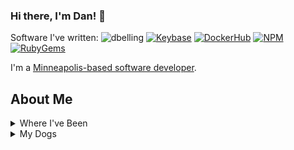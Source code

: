 ### Hi there, I'm Dan! 👋

Software I've written:
<img src="https://komarev.com/ghpvc/?username=dbelling" alt="dbelling" /> [![Keybase](https://badgen.net/badge/icon/keybase?icon=keybase&label)](https://keybase.io/dbelling) [![DockerHub](https://badgen.net/badge/icon/docker?icon=docker&label)](https://hub.docker.com/u/danbelling) [![NPM](https://badgen.net/badge/icon/npm?icon=npm&label)](https://www.npmjs.com/~danbelling) [![RubyGems](https://badgen.net/badge/icon/ruby?icon=ruby&label)](https://rubygems.org/profiles/danbelling)

I'm a [Minneapolis-based software developer](https://voyageminnesota.com/interview/rising-stars-meet-dan-belling-of-saint-louis-park/).

## About Me

<details>
  <summary>Where I've Been</summary>
  
  ### 2021-2022: [![ForUsAll Logo](https://avatars.githubusercontent.com/u/2591436?s=20&v=4)](https://github.com/forus-coop) [ForUsAll](https://www.forusall.com) - Ruby on Rails Engineer
  <details>
    <summary>Summary</summary>
      Feature development on ForUsAll's Coinbase integration to bring cryptocurrency investment within the 401(k) through a suite of HCM integrations.
     <details>
      <summary>Tech Stack</summary>
        <ul>
          <li>
            <a href="https://github.com/ruby">
              <img src="https://avatars.githubusercontent.com/u/210414?s=20&v=4" /> Ruby
            </a>
          </li>
          <li>
            <a href="https://github.com/rails">
              <img src="https://avatars.githubusercontent.com/u/4223?s=20&v=4" /> Rails
            </a>
          </li>
          <li>
            <a href="https://github.com/postgres">
              <img src="https://avatars.githubusercontent.com/u/177543?s=20&v=4" /> PostgreSQL
            </a>
          </li>
          <li>
            <a href="https://github.com/awslabs">
              <img src="https://avatars.githubusercontent.com/u/3299148?s=20&v=4" /> QLDB
            </a>
          </li>
          <li>
            <a href="https://github.com/reactjs">
              <img src="https://avatars.githubusercontent.com/u/6412038?s=20&v=4" /> ReactJS
            </a>
          </li>
          <li>
            <a href="https://github.com/nodejs">
              <img src="https://avatars.githubusercontent.com/u/9950313?s=20&v=4" /> NodeJS
            </a>
          </li>
          <li>
            <a href="https://github.com/boltops-tools/jets">
              <img src="https://avatars.githubusercontent.com/u/64508426?s=20&v=4" /> Jets
            </a>
          </li>
          <li>
            <a href="https://github.com/serverless/serverless">
              <img src="https://avatars.githubusercontent.com/u/13742415?s=20&v=4" /> Serverless
            </a>
          </li>
        </ul>
    </details>
    <details>
      <summary>Platform</summary>
        <ul>
          <li>
            <a href="https://github.com/docker">
              <img src="https://avatars.githubusercontent.com/u/5429470?s=20&v=4" /> Docker
            </a>
          </li>
          <li>
            <a href="https://github.com/kubernetes">
              <img src="https://avatars.githubusercontent.com/u/13629408?s=20&v=4" /> Kubernetes
            </a>
          </li>
          <li>
            <a href="https://github.com/aws">
              <img src="https://avatars.githubusercontent.com/u/2232217?s=20&v=4" /> AWS
            </a>
          </li>
          <li>
            <a href="https://github.com/loft-sh/devspace">
              <img src="https://avatars.githubusercontent.com/u/65466868?s=20&v=4" /> DevSpace
            </a>
          </li>
          <li>
            <a href="https://github.com/jenkinsci">
              <img src="https://avatars.githubusercontent.com/u/107424?s=20&v=4" /> Jenkins
            </a>
          </li>
        </ul>
    </details>
    <details>
      <summary>Telemetry</summary>
        <ul>
          <li>
            <a href="https://github.com/logdna">
              <img src="https://avatars.githubusercontent.com/u/17461937?s=20&v=4" /> LogDNA
            </a>
          </li>
          <li>
            <a href="https://github.com/rollbar">
              <img src="https://avatars.githubusercontent.com/u/3219584?s=20&v=4" /> Rollbar
            </a>
          </li>
        </ul>
    </details>
    <details>
      <summary>Integrations</summary>
        <ul>
          <li>
            <a href="https://github.com/zenefits">
              <img src="https://avatars.githubusercontent.com/u/9489806?s=20&v=4" /> Zenefits
            </a>
          </li>
          <li>
            <a href="https://github.com/Gusto">
              <img src="https://avatars.githubusercontent.com/u/3697270?s=20&v=4" /> Gusto
            </a>
          </li>
          <li>
            <a href="https://github.com/open-toast">
              <img src="https://avatars.githubusercontent.com/u/60184273?s=20&v=4" /> Toast
            </a>
          </li>
          <li>
            <a href="https://github.com/Rippling">
              <img src="https://avatars.githubusercontent.com/u/19614805?s=20&v=4" /> Rippling
            </a>
          </li>
          <li>
            <a href="https://github.com/adplabs">
              <img src="https://avatars.githubusercontent.com/u/7968474?s=20&v=4" /> ADP
            </a>
          </li>
          <li>
            <a href="https://github.com/namely">
              <img src="https://avatars.githubusercontent.com/u/1004321?s=20&v=4" /> Namely
            </a>
          </li>
          <li>
            <a href="https://github.com/justworkshr">
              <img src="https://avatars.githubusercontent.com/u/11684021?s=20&v=4" /> JustWorks
            </a>
          </li>
          <li>
            <a href="https://github.com/paychex">
              <img src="https://avatars.githubusercontent.com/u/10341933?s=20&v=4" /> Paychex
            </a>
          </li>
          <li>
            <a href="https://github.com/Paylocity">
              <img src="https://avatars.githubusercontent.com/u/3986854?s=20&v=4" /> Paylocity
            </a>
          </li>
          <li>
            <a href="https://github.com/isolvedhcm">
              <img src="https://avatars.githubusercontent.com/u/65429013?s=20&v=4" /> iSolved
            </a>
          </li>
          <li>
            <a href="https://github.com/coinbase">
              <img src="https://avatars.githubusercontent.com/u/1885080?s=20&v=4" /> Coinbase
            </a>
          </li>
        </ul>
    </details>
  </details>
  
  ### 2022: [![Science Museum of Minnesota Logo](https://avatars.githubusercontent.com/u/777830?s=20&v=4)](https://github.com/scimusmn) [Science Museum of Minnesota](https://new.smm.org/) @ [![SFG Logo](https://avatars.githubusercontent.com/u/1075558?s=20&v=4)](https://github.com/softwareforgood) [Software for Good](https://softwareforgood.com/) - Software Apprentice Mentor
  <details>
    <summary>Summary</summary>
    Partnership with the Science Museum of Minnesota and Software for Good for training early-stage career engineers in Software Development and UI/UX Design.
    <details>
      <summary>Tech Stack</summary>
        <ul>
          <li>
            <a href="https://github.com/ruby">
              <img src="https://avatars.githubusercontent.com/u/210414?s=20&v=4" /> Ruby
            </a>
          </li>
          <li>
            <a href="https://github.com/rails">
              <img src="https://avatars.githubusercontent.com/u/4223?s=20&v=4" /> Rails
            </a>
          </li>
          <li>
            <a href="https://github.com/postgres">
              <img src="https://avatars.githubusercontent.com/u/177543?s=20&v=4" /> PostgreSQL
            </a>
          </li>
          <li>
            <a href="https://github.com/reactjs">
              <img src="https://avatars.githubusercontent.com/u/6412038?s=20&v=4" /> ReactJS
            </a>
          </li>
        </ul>
    </details>
    <details>
      <summary>Platform</summary>
      <ul>
        <li>
          <a href="https://github.com/heroku">
            <img src="https://avatars.githubusercontent.com/u/23211?s=20&v=4" /> Heroku
          </a>
        </li>
      </ul>
    </details>
    
  </details>
  
  
  ### 2021: [![Total Expert Logo](https://avatars.githubusercontent.com/u/37597892?s=20&v=4)](https://github.com/totalexpert) [Total Expert](https://www.totalexpert.com) - Senior Software Engineer

<details>
  <summary>Summary</summary>
  As part of the Campaign Management team, I supported feature development efforts for Total Expert's Journey VueJS canvas as well as improvements to the platform's automated print campaigns. Our team also improved reporting capabilities for Journey metrics with some enhanced lead capture modeling.
  
  <details>
    <summary>Tech Stack</summary>
      <ul>
        <li>
          <a href="https://github.com/php">
            <img src="https://avatars.githubusercontent.com/u/25158?s=20&v=4" /> PHP
          </a>
        </li>
        <li>
          <a href="https://github.com/laravel">
            <img src="https://avatars.githubusercontent.com/u/958072?s=20&v=4" /> Laravel
          </a>
        </li>
        <li>
          <a href="https://github.com/nodejs">
            <img src="https://avatars.githubusercontent.com/u/9950313?s=20&v=4" /> NodeJS
          </a>
        </li>
        <li>
          <a href="https://github.com/vuejs">
            <img src="https://avatars.githubusercontent.com/u/6128107?s=20&v=4" /> VueJS
          </a>
        </li>
        <li>
          <a href="https://github.com/mariadb">
            <img src="https://avatars.githubusercontent.com/u/4739304?s=20&v=4" /> MariaDB
          </a>
        </li>
        <li>
          <a href="https://github.com/redis">
            <img src="https://avatars.githubusercontent.com/u/1529926?s=20&v=4" /> Redis
          </a>
        </li>
        <li>
          <a href="https://github.com/elastic">
            <img src="https://avatars.githubusercontent.com/u/6764390?s=20&v=4" /> ElasticSearch
          </a>
        </li>
      </ul>
  </details>
  
  <details>
    <summary>Platform</summary>
      <ul>
        <li>
          <a href="https://github.com/docker">
            <img src="https://avatars.githubusercontent.com/u/5429470?s=20&v=4" /> Docker
          </a>
        </li>
        <li>
          <a href="https://github.com/hashicorp">
            <img src="https://avatars.githubusercontent.com/u/761456?s=20&v=4" /> Vagrant
          </a>
        </li>
        <li>
          <a href="https://github.com/aws">
            <img src="https://avatars.githubusercontent.com/u/2232217?s=20&v=4" /> AWS
          </a>
        </li>
        <li>
          <a href="https://github.com/atlassian">
            <img src="https://avatars.githubusercontent.com/u/168166?s=20&v=4" /> Bamboo
          </a>
        </li>
      </ul>
  </details>
  
  <details>
    <summary>Telemetry</summary>
      <ul>
        <li>
          <a href="https://github.com/datadog">
            <img src="https://avatars.githubusercontent.com/u/365230?s=20&v=4" /> DataDog
          </a>
        </li>
        <li>
          <a href="https://github.com/Graylog2">
            <img src="https://avatars.githubusercontent.com/u/474892?s=20&v=4" /> GrayLog
          </a>
        </li>
      </ul>
  </details>
  
  <details>
    <summary>Integrations</summary>
      <ul>
        <li>
          <a href="https://github.com/twilio">
            <img src="https://avatars.githubusercontent.com/u/109142?s=20&v=4" /> Twilio
          </a>
        </li>
        <li>
          <a href="https://github.com/salesforce">
            <img src="https://avatars.githubusercontent.com/u/453694?s=20&v=4" /> Salesforce
          </a>
        </li>
        <li>
          <a href="https://github.com/stripe">
            <img src="https://avatars.githubusercontent.com/u/856813?s=20&v=4" /> Stripe
          </a>
        </li>
        <li>
          <a href="https://github.com/zillow">
            <img src="https://avatars.githubusercontent.com/u/476233?s=20&v=4" /> Zillow
          </a>
        </li>
        <li>
          <a href="https://github.com/facebook">
            <img src="https://avatars.githubusercontent.com/u/69631?s=20&v=4" /> Facebook
          </a>
        </li>
        <li>
          <a href="https://github.com/twitter">
            <img src="https://avatars.githubusercontent.com/u/50278?s=20&v=4" /> Twitter
          </a>
        </li>
        <li>
          <a href="https://github.com/hubspot">
            <img src="https://avatars.githubusercontent.com/u/326419?s=20&v=4" /> HubSpot
          </a>
        </li>
      </ul>
  </details>
  
</details>

### 2020-2021: [![Flipgrid Logo](https://avatars.githubusercontent.com/u/27718000?s=20&v=4)](https://github.com/flipgrid) [Flipgrid](https://info.flipgrid.com/) @ [![Microsoft Logo](https://avatars.githubusercontent.com/u/6154722?s=20&v=4)](https://github.com/microsoft) [Microsoft](https://www.microsoft.com/en-us/) - **Platform Analytics Engineer** 

<details>
  <summary>Summary</summary>
  
  Platform engineering and analytics support for the Microsoft Flipgrid platform during the height of COVID-driven remote education. Initiatives included migration of legacy software to [Azure Kubernetes Service](https://docs.microsoft.com/en-us/azure/aks/intro-kubernetes), multi-lingual transcription support through [Azure Media Services](https://docs.microsoft.com/en-us/azure/media-services/), database performance tuning and scaling with [RDS Proxy](https://aws.amazon.com/rds/proxy/) and throughput enhancements of the datalake ETL pipeline on [AWS Redshift](https://aws.amazon.com/redshift/).
  
  <details>
    <summary>Tech Stack</summary>
      <ul>
        <li>
          <a href="https://github.com/ruby">
            <img src="https://avatars.githubusercontent.com/u/210414?s=20&v=4" /> Ruby
          </a>
        </li>
        <li>
          <a href="https://github.com/rails">
            <img src="https://avatars.githubusercontent.com/u/4223?s=20&v=4" /> Rails
          </a>
        </li>
        <li>
          <a href="https://github.com/postgres">
            <img src="https://avatars.githubusercontent.com/u/177543?s=20&v=4" /> PostgreSQL
          </a>
        </li>
        <li>
          <a href="https://github.com/redis">
            <img src="https://avatars.githubusercontent.com/u/1529926?s=20&v=4" /> Redis
          </a>
        </li>
        <li>
          <a href="https://github.com/elastic">
            <img src="https://avatars.githubusercontent.com/u/6764390?s=20&v=4" /> ElasticSearch
          </a>
        </li>
      </ul>
  </details>
  
  <details>
    <summary>Platform</summary>
      <ul>
        <li>
          <a href="https://github.com/docker">
            <img src="https://avatars.githubusercontent.com/u/5429470?s=20&v=4" /> Docker
          </a>
        </li>
        <li>
          <a href="https://github.com/kubernetes">
            <img src="https://avatars.githubusercontent.com/u/13629408?s=20&v=4" /> Kubernetes
          </a>
        </li>
        <li>
          <a href="https://github.com/aws">
            <img src="https://avatars.githubusercontent.com/u/2232217?s=20&v=4" /> AWS
          </a>
        </li>
        <li>
          <a href="https://github.com/azure">
            <img src="https://avatars.githubusercontent.com/u/6844498?s=20&v=4" /> Azure
          </a>
        </li>
        <li>
          <a href="https://github.com/marketplace/azure-pipelines">
            <img src="https://avatars.githubusercontent.com/ml/1303?s=20&v=4" /> Azure DevOps
          </a>
        </li>
        <li>
          <a href="https://github.com/atlassian">
            <img src="https://avatars.githubusercontent.com/u/168166?s=20&v=4" /> Bamboo
          </a>
        </li>
      </ul>
  </details>
  
  <details>
    <summary>Telemetry</summary>
      <ul>
        <li>
          <a href="https://github.com/newrelic">
            <img src="https://avatars.githubusercontent.com/u/31739?s=20&v=4" /> NewRelic
          </a>
        </li>
        <li>
          <a href="https://github.com/pagerduty">
            <img src="https://avatars.githubusercontent.com/u/766800?s=20&v=4" /> PagerDuty
          </a>
        </li>
      </ul>
  </details>
  
  <details>
    <summary>Integrations</summary>
      <ul>
        <li>
          <a href="https://github.com/microsoftteams">
            <img src="https://avatars.githubusercontent.com/u/36159831?s=20&v=4" /> Microsoft Teams
          </a>
        </li>
        <li>
          <a href="https://github.com/wakelet">
            <img src="https://avatars.githubusercontent.com/u/62881522?s=20&v=4" /> Wakelet
          </a>
        </li>
        <li>
          <a href="https://github.com/marketo">
            <img src="https://avatars.githubusercontent.com/u/1250490?s=20&v=4" /> Marketo
          </a>
        </li>
      </ul>
  </details>
  
</details>

### 2018-2020: [![ReachLocal Logo](https://avatars.githubusercontent.com/u/2439204?s=20&v=4)](https://github.com/reachlocal) [ReachLocal](https://www.reachlocal.com/us/en) @ [![Gannett Digital Logo](https://avatars.githubusercontent.com/u/1149177?s=20&v=4)](https://github.com/gannettdigital) [Gannett Digital](https://www.gannett.com/) - **Software Engineer**

<details>
  <summary>Summary</summary>
  
  Full stack development for Gannett's B2B SaaS solutions for ReachLocal. Solutions included larger Ruby on Rails application on [AWS ECS](https://docs.aws.amazon.com/AmazonECS/latest/developerguide/Welcome.html), with smaller microservices deployed as [lambdas](https://docs.aws.amazon.com/lambda/latest/dg/welcome.html) and Google Cloud [cloud functions](https://developers.google.com/learn/topics/functions). As part of this particular M&A engagement, lead attribution was migrated from Cassandra to MySQL as a datastore through the use of AWS [Kinesis](https://docs.aws.amazon.com/streams/latest/dev/introduction.html) and [Firehose](https://docs.aws.amazon.com/firehose/latest/dev/what-is-this-service.html).
  
  <details>
    <summary>Tech Stack</summary>
      <ul>
        <li>
          <a href="https://github.com/ruby">
            <img src="https://avatars.githubusercontent.com/u/210414?s=20&v=4" /> Ruby
          </a>
        </li>
        <li>
          <a href="https://github.com/rails">
            <img src="https://avatars.githubusercontent.com/u/4223?s=20&v=4" /> Rails
          </a>
        </li>
        <li>
          <a href="https://github.com/mysql">
            <img src="https://avatars.githubusercontent.com/u/2452804?s=20&v=4" /> MySQL
          </a>
        </li>
        <li>
          <a href="https://github.com/apache">
            <img src="https://avatars.githubusercontent.com/u/47359?s=20&v=4" /> CassandraDB
          </a>
        </li>
        <li>
          <a href="https://github.com/redis">
            <img src="https://avatars.githubusercontent.com/u/1529926?s=20&v=4" /> Redis
          </a>
        </li>
        <li>
          <a href="https://github.com/golang">
            <img src="https://avatars.githubusercontent.com/u/4314092?s=20&v=4" /> GoLang
          </a>
        </li>
        <li>
          <a href="https://github.com/nodejs">
            <img src="https://avatars.githubusercontent.com/u/9950313?s=20&v=4" /> NodeJS
          </a>
        </li>
      </ul>
  </details>
  
  <details>
    <summary>Platform</summary>
      <ul>
        <li>
          <a href="https://github.com/docker">
            <img src="https://avatars.githubusercontent.com/u/5429470?s=20&v=4" /> Docker
          </a>
        </li>
        <li>
          <a href="https://github.com/kubernetes">
            <img src="https://avatars.githubusercontent.com/u/13629408?s=20&v=4" /> Kubernetes
          </a>
        </li>
        <li>
          <a href="https://github.com/aws">
            <img src="https://avatars.githubusercontent.com/u/2232217?s=20&v=4" /> AWS
          </a>
        </li>
        <li>
          <a href="https://github.com/googlecloudplatform">
            <img src="https://avatars.githubusercontent.com/u/2810941?s=20&v=4" /> Google Cloud Platform
          </a>
        </li>
        <li>
          <a href="https://github.com/jenkinsci">
            <img src="https://avatars.githubusercontent.com/u/107424?s=20&v=4" /> Jenkins
          </a>
        </li>
        <li>
          <a href="https://github.com/atlassian">
            <img src="https://avatars.githubusercontent.com/u/168166?s=20&v=4" /> Bamboo
          </a>
        </li>
      </ul>
  </details>
  
  <details>
    <summary>Telemetry</summary>
      <ul>
        <li>
          <a href="https://github.com/newrelic">
            <img src="https://avatars.githubusercontent.com/u/31739?s=20&v=4" /> NewRelic
          </a>
        </li>
        <li>
          <a href="https://github.com/victorops">
            <img src="https://avatars.githubusercontent.com/u/3174283?s=20&v=4" /> VictorOps
          </a>
        </li>
        <li>
          <a href="https://github.com/sumologic">
            <img src="https://avatars.githubusercontent.com/u/963817?s=20&v=4" /> SumoLogic
          </a>
        </li>
      </ul>
  </details>
  
  <details>
    <summary>Integrations</summary>
      <ul>
        <li>
          <a href="https://github.com/twilio">
            <img src="https://avatars.githubusercontent.com/u/109142?s=20&v=4" /> Twilio
          </a>
        </li>
        <li>
          <a href="https://github.com/zapier">
            <img src="https://avatars.githubusercontent.com/u/1261889?s=20&v=4" /> Zapier
          </a>
        </li>
        <li>
          <a href="https://github.com/kickserv">
            <img src="https://avatars.githubusercontent.com/u/155533?s=20&v=4" /> Kickserv
          </a>
        </li>
      </ul>
  </details>
  
</details>

### 2018-2019: [![Bootcamp Logo](https://avatars.githubusercontent.com/u/17255114?s=20&v=4)](https://bootcamp.umn.edu/coding/) [University of Minnesota, Twin Cities](https://twin-cities.umn.edu/) - **Full Stack Development Instructor**

<details>
  <summary>Summary</summary>
  
  Full stack instruction of the [MERN stack](https://www.mongodb.com/mern-stack) to prospective computer science students at the University of Minnesota. Concepts included: HTML, CSS, JavaScript, NodeJS, ReactJS, ExpressJS, MySQL and MongoDB. 
  
  <details>
    <summary>Tech Stack</summary>
      <ul>
        <li>
          <a href="https://github.com/nodejs">
            <img src="https://avatars.githubusercontent.com/u/9950313?s=20&v=4" /> NodeJS
          </a>
        </li>
        <li>
          <a href="https://github.com/reactjs">
            <img src="https://avatars.githubusercontent.com/u/6412038?s=20&v=4" /> ReactJS
          </a>
        </li>
        <li>
          <a href="https://github.com/expressjs">
            <img src="https://avatars.githubusercontent.com/u/5658226?s=20&v=4" /> ExpressJS
          </a>
        </li>
        <li>
          <a href="https://github.com/mysql">
            <img src="https://avatars.githubusercontent.com/u/2452804?s=20&v=4" /> MySQL
          </a>
        </li>
        <li>
          <a href="https://github.com/mongodb">
            <img src="https://avatars.githubusercontent.com/u/45120?s=20&v=4" /> MongoDB
          </a>
        </li>
      </ul>
  </details>
  
  <details>
    <summary>Platform</summary>
      <ul>
        <li>
          <a href="https://github.com/heroku">
            <img src="https://avatars.githubusercontent.com/u/23211?s=20&v=4" /> Heroku
          </a>
        </li>
        <li>
          <a href="https://github.com/travis-ci">
            <img src="https://avatars.githubusercontent.com/u/639823?s=20&v=4" /> TravisCI
          </a>
        </li>
      </ul>
  </details>
  
</details>

### 2017-2018: [![Apruve Logo](https://avatars.githubusercontent.com/u/2423224?s=20&v=4)](https://github.com/apruve) [Apruve](https://apruve.com/) - **Senior Rails Engineer**

<details>
  <summary>Summary</summary>
  
  E-commerce integration development and support for the Apruve CMaaS (Credit Management as a service) platform. Frontend development for Apruve's paperless credit application process through [angular schema forms](http://schemaform.io/).
  
  <details>
    <summary>Tech Stack</summary>
      <ul>
        <li>
          <a href="https://github.com/ruby">
            <img src="https://avatars.githubusercontent.com/u/210414?s=20&v=4" /> Ruby
          </a>
        </li>
        <li>
          <a href="https://github.com/rails">
            <img src="https://avatars.githubusercontent.com/u/4223?s=20&v=4" /> Rails
          </a>
        </li>
        <li>
          <a href="https://github.com/angular">
            <img src="https://avatars.githubusercontent.com/u/139426?s=20&v=4" /> AngularJS
          </a>
        </li>
        <li>
          <a href="https://github.com/postgres">
            <img src="https://avatars.githubusercontent.com/u/177543?s=20&v=4" /> PostgreSQL
          </a>
        </li>
        <li>
          <a href="https://github.com/redis">
            <img src="https://avatars.githubusercontent.com/u/1529926?s=20&v=4" /> Redis
          </a>
        </li>
      </ul>
  </details>
  
  <details>
    <summary>Platform</summary>
      <ul>
        <li>
          <a href="https://github.com/heroku">
            <img src="https://avatars.githubusercontent.com/u/23211?s=20&v=4" /> Heroku
          </a>
        </li>
        <li>
          <a href="https://github.com/circleci">
            <img src="https://avatars.githubusercontent.com/u/1231870?s=20&v=4" /> CircleCI
          </a>
        </li>
      </ul>
  </details>
  
  <details>
    <summary>Telemetry</summary>
      <ul>
        <li>
          <a href="https://github.com/newrelic">
            <img src="https://avatars.githubusercontent.com/u/31739?s=20&v=4" /> NewRelic
          </a>
        </li>
        <li>
          <a href="https://github.com/pagerduty">
            <img src="https://avatars.githubusercontent.com/u/766800?s=20&v=4" /> PagerDuty
          </a>
        </li>
        <li>
          <a href="https://github.com/papertrail">
            <img src="https://avatars.githubusercontent.com/u/481428?s=20&v=4" /> Papertrail
          </a>
        </li>
      </ul>
  </details>
  
  <details>
    <summary>Integrations</summary>
      <ul>
        <li>
          <a href="https://github.com/shopify">
            <img src="https://avatars.githubusercontent.com/u/8085?s=20&v=4" /> Shopify
          </a>
        </li>
        <li>
          <a href="https://github.com/bigcommerce">
            <img src="https://avatars.githubusercontent.com/u/186342?s=20&v=4" /> BigCommerce
          </a>
        </li>
        <li>
          <a href="https://github.com/magento">
            <img src="https://avatars.githubusercontent.com/u/168457?s=20&v=4" /> Magento
          </a>
        </li>
        <li>
          <a href="https://github.com/3dcart">
            <img src="https://avatars.githubusercontent.com/u/1555115?s=20&v=4" /> Shift4Shop
          </a>
        </li>
        <li>
          <a href="https://github.com/orocommerce">
            <img src="https://avatars.githubusercontent.com/u/13632312?s=20&v=4" /> OroCommerce
          </a>
        </li>
        <li>
          <a href="https://github.com/intuit">
            <img src="https://avatars.githubusercontent.com/u/2495066?s=20&v=4" /> QuickBooks Online
          </a>
        </li>
      </ul>
  </details>
  
</details>
  
### 2015-2017: [![Garage Logo](https://avatars.githubusercontent.com/u/4314661?s=20&v=4)](https://github.com/thegarage) [The Garage](https://thegarage.us/) @ [![Optum Logo](https://avatars.githubusercontent.com/u/7726027?s=20&v=4)](https://github.com/optum) [Optum](https://www.optum.com/) - **Software Consultant**

<details>
  <summary>Summary</summary>
  
  Feature development for UnitedHealth Group's skunkworks group primarily focused on B2C solutions for food delivery and telehealth applications.
  
  <details>
    <summary>Tech Stack</summary>
      <ul>
        <li>
          <a href="https://github.com/ruby">
            <img src="https://avatars.githubusercontent.com/u/210414?s=20&v=4" /> Ruby
          </a>
        </li>
        <li>
          <a href="https://github.com/rails">
            <img src="https://avatars.githubusercontent.com/u/4223?s=20&v=4" /> Rails
          </a>
        </li>
        <li>
          <a href="https://github.com/postgres">
            <img src="https://avatars.githubusercontent.com/u/177543?s=20&v=4" /> PostgreSQL
          </a>
        </li>
        <li>
          <a href="https://github.com/redis">
            <img src="https://avatars.githubusercontent.com/u/1529926?s=20&v=4" /> Redis
          </a>
        </li>
      </ul>
  </details>

  <details>
    <summary>Platform</summary>
      <ul>
        <li>
          <a href="https://github.com/heroku">
            <img src="https://avatars.githubusercontent.com/u/23211?s=20&v=4" /> Heroku
          </a>
        </li>
        <li>
          <a href="https://github.com/catalyzeio">
            <img src="https://avatars.githubusercontent.com/u/4576152?s=20&v=4" /> Datica
          </a>
        </li>
        <li>
          <a href="https://github.com/travis-ci">
            <img src="https://avatars.githubusercontent.com/u/639823?s=20&v=4" /> TravisCI
          </a>
        </li>
      </ul>
  </details>
  
  <details>
    <summary>Telemetry</summary>
      <ul>
        <li>
          <a href="https://github.com/newrelic">
            <img src="https://avatars.githubusercontent.com/u/31739?s=20&v=4" /> NewRelic
          </a>
        </li>
        <li>
          <a href="https://github.com/papertrail">
            <img src="https://avatars.githubusercontent.com/u/481428?s=20&v=4" /> Papertrail
          </a>
        </li>
      </ul>
  </details>

  <details>
    <summary>Integrations</summary>
      <ul>
        <li>
          <a href="https://github.com/twilio">
            <img src="https://avatars.githubusercontent.com/u/109142?s=20&v=4" /> Twilio
          </a>
        </li>
        <li>
          <a href="https://github.com/youcanbookme">
            <img src="https://avatars.githubusercontent.com/u/5020127?s=20&v=4" /> YouCanBookMe
          </a>
        </li>
        <li>
          <a href="https://github.com/braintree">
            <img src="https://avatars.githubusercontent.com/u/3453?s=20&v=4" /> Braintree
          </a>
        </li>
        <li>
          <a href="https://github.com/salesforce">
            <img src="https://avatars.githubusercontent.com/u/453694?s=20&v=4" /> Salesforce
          </a>
        </li>
        <li>
          <a href="https://github.com/domoapps">
            <img src="https://avatars.githubusercontent.com/u/10765701?s=20&v=4" /> Domo
          </a>
        </li>
      </ul>
  </details>
</details>
  
</details>

<details>
  <summary>My Dogs</summary>
  
  ### Vivi
  [![Vivi](https://lh3.googleusercontent.com/pw/AM-JKLXw6RAN_s0pStIXBoxVSzsRz4-HvpwW9IIuh0PltzVg3x7_JroEvvPN6vvld3tzOYTvv0CfQM_HTQw0Be3UUOv3orWde-1WrxwJrj8JBWji9cfi1EQoF6ZuNfFFh16n9ad5IFd3TPwq69aS67vPb88-=s1292-no)](https://www.instagram.com/vivi_the_pug/)
  
  ### Fae
  [![Fae](https://lh3.googleusercontent.com/pw/AM-JKLWdLzyehVXrVUOEANs9M-J-4zw9rXcspwV0tOktfXMu3uOjQiKXOsgVyLJp0zg95FKbRmpNoOmdff5mkS-QGZWBOw6PoNFFmCCTdOho4RDq-GxAIKdfM7t4pcW9XK7HtTMl7KRvSWgrrgp-RKp2ShcA=s1080-no)](https://instagram.com/faechunkymonkeythefrenchie)
  
</details>
